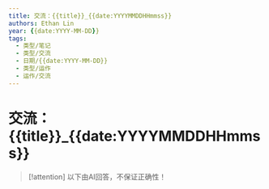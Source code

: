 ```yaml
---
title: 交流：{{title}}_{{date:YYYYMMDDHHmmss}}
authors: Ethan Lin
year: {{date:YYYY-MM-DD}}
tags:
  - 类型/笔记
  - 类型/交流
  - 日期/{{date:YYYY-MM-DD}} 
  - 类型/运作
  - 运作/交流
---
```

# 交流：{{title}}_{{date:YYYYMMDDHHmmss}}




> [!attention]
> 以下由AI回答，不保证正确性！



